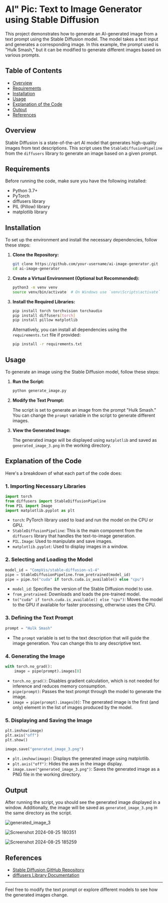 # AI" Pic: Text to Image Generator using Stable Diffusion

This project demonstrates how to generate an AI-generated image from a text prompt using the Stable Diffusion model. The model takes a text input and generates a corresponding image. In this example, the prompt used is "Hulk Smash," but it can be modified to generate different images based on various prompts.

## Table of Contents

- [Overview](#overview)
- [Requirements](#requirements)
- [Installation](#installation)
- [Usage](#usage)
- [Explanation of the Code](#explanation-of-the-code)
- [Output](#output)
- [References](#references)

## Overview

Stable Diffusion is a state-of-the-art AI model that generates high-quality images from text descriptions. This script uses the `StableDiffusionPipeline` from the `diffusers` library to generate an image based on a given prompt.

## Requirements

Before running the code, make sure you have the following installed:

- Python 3.7+
- PyTorch
- diffusers library
- PIL (Pillow) library
- matplotlib library

## Installation

To set up the environment and install the necessary dependencies, follow these steps:

1. **Clone the Repository:**

   ```bash
   git clone https://github.com/your-username/ai-image-generator.git
   cd ai-image-generator
   ```

2. **Create a Virtual Environment (Optional but Recommended):**

   ```bash
   python3 -m venv venv
   source venv/bin/activate  # On Windows use `venv\Scripts\activate`
   ```

3. **Install the Required Libraries:**

   ```bash
   pip install torch torchvision torchaudio
   pip install diffusers[torch]
   pip install pillow matplotlib
   ```

   Alternatively, you can install all dependencies using the `requirements.txt` file if provided:

   ```bash
   pip install -r requirements.txt
   ```

## Usage

To generate an image using the Stable Diffusion model, follow these steps:

1. **Run the Script:**

   ```bash
   python generate_image.py
   ```

2. **Modify the Text Prompt:**

   The script is set to generate an image from the prompt "Hulk Smash." You can change the `prompt` variable in the script to generate different images.

3. **View the Generated Image:**

   The generated image will be displayed using `matplotlib` and saved as `generated_image_3.png` in the working directory.

## Explanation of the Code

Here's a breakdown of what each part of the code does:

### 1. Importing Necessary Libraries

```python
import torch
from diffusers import StableDiffusionPipeline
from PIL import Image
import matplotlib.pyplot as plt
```

- `torch`: PyTorch library used to load and run the model on the CPU or GPU.
- `StableDiffusionPipeline`: This is the main component from the `diffusers` library that handles the text-to-image generation.
- `PIL.Image`: Used to manipulate and save images.
- `matplotlib.pyplot`: Used to display images in a window.

### 2. Selecting and Loading the Model

```python
model_id = "CompVis/stable-diffusion-v1-4"  
pipe = StableDiffusionPipeline.from_pretrained(model_id)
pipe = pipe.to("cuda" if torch.cuda.is_available() else "cpu")
```

- `model_id`: Specifies the version of the Stable Diffusion model to use.
- `from_pretrained`: Downloads and loads the pre-trained model.
- `to("cuda" if torch.cuda.is_available() else "cpu")`: Moves the model to the GPU if available for faster processing, otherwise uses the CPU.

### 3. Defining the Text Prompt

```python
prompt = "Hulk Smash"
```

- The `prompt` variable is set to the text description that will guide the image generation. You can change this to any descriptive text.

### 4. Generating the Image

```python
with torch.no_grad():
    image = pipe(prompt).images[0]
```

- `torch.no_grad()`: Disables gradient calculation, which is not needed for inference and reduces memory consumption.
- `pipe(prompt)`: Passes the text prompt through the model to generate the image.
- `image = pipe(prompt).images[0]`: The generated image is the first (and only) element in the list of images produced by the model.

### 5. Displaying and Saving the Image

```python
plt.imshow(image)
plt.axis("off")  
plt.show()

image.save("generated_image_3.png")
```

- `plt.imshow(image)`: Displays the generated image using matplotlib.
- `plt.axis("off")`: Hides the axes in the image display.
- `image.save("generated_image_3.png")`: Saves the generated image as a PNG file in the working directory.

## Output

After running the script, you should see the generated image displayed in a window. Additionally, the image will be saved as `generated_image_3.png` in the same directory as the script.

![generated_image_3](https://github.com/user-attachments/assets/e0fa010f-c92f-4e06-856d-588194ccdfd6)

![Screenshot 2024-08-25 180351](https://github.com/user-attachments/assets/6c55cb62-2588-41d9-a94c-314a740a1030)

![Screenshot 2024-08-25 185259](https://github.com/user-attachments/assets/3e7dfde7-96bc-4b2c-831e-1127f295cd91)


## References

- [Stable Diffusion GitHub Repository](https://github.com/CompVis/stable-diffusion)
- [diffusers Library Documentation](https://huggingface.co/docs/diffusers/index)

---

Feel free to modify the text prompt or explore different models to see how the generated images change.
